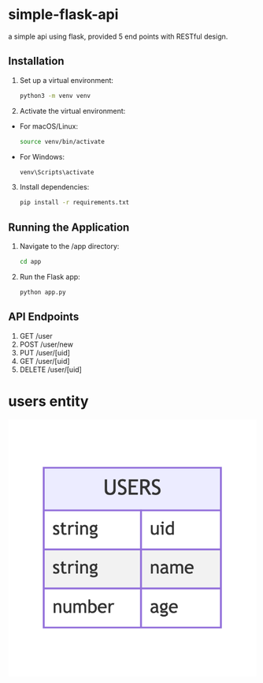 # simple-flask-api
a simple api using flask, provided 5 end points with RESTful design. 

## Installation
1. Set up a virtual environment:
    ```bash
    python3 -m venv venv  
    ```

2. Activate the virtual environment:

  - For macOS/Linux:
      ```bash
      source venv/bin/activate  
      ```
  - For Windows:
      ```bash
      venv\Scripts\activate  
      ```
3. Install dependencies:

    ```bash
    pip install -r requirements.txt 
    ```

## Running the Application
1. Navigate to the /app directory:
    ```bash
    cd app
    ```
2. Run the Flask app:
    ```bash
    python app.py
    ```

## API Endpoints
1. GET /user
2. POST /user/new
3. PUT /user/[uid]
4. GET /user/[uid]
5. DELETE /user/[uid]

# users entity

![ERD](./docs/erd.png)
